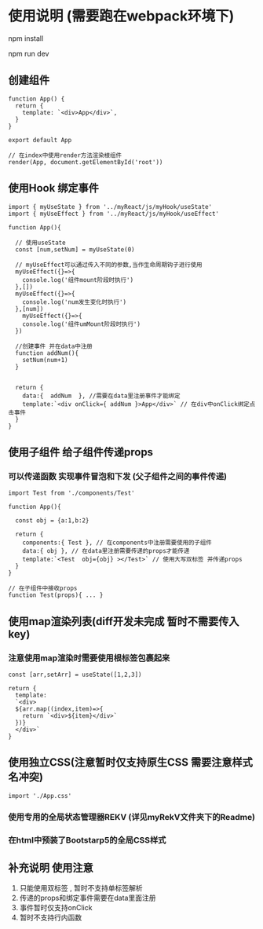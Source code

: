 #  使用说明 (需要跑在webpack环境下)
npm install

npm run dev 


##   创建组件
```tsx
function App() {
  return { 
    template: `<div>App</div>`,
  }
}

export default App

// 在index中使用render方法渲染根组件
render(App, document.getElementById('root'))
```


## 使用Hook  绑定事件 
```tsx
import { myUseState } from '../myReact/js/myHook/useState'
import { myUseEffect } from '../myReact/js/myHook/useEffect'

function App(){

  // 使用useState
  const [num,setNum] = myUseState(0)

  // myUseEffect可以通过传入不同的参数,当作生命周期钩子进行使用
  myUseEffect({}=>{
    console.log('组件mount阶段时执行')
  },[])
  myUseEffect({}=>{
    console.log('num发生变化时执行')
  },[num])
    myUseEffect({}=>{
    console.log('组件umMount阶段时执行')
  })

  //创建事件 并在data中注册
  function addNum(){
    setNum(num+1)
  }
  

  return {
    data:{  addNum  }, //需要在data里注册事件才能绑定
    template:`<div onClick={ addNum }>App</div>` // 在div中onClick绑定点击事件
  }
}

```


## 使用子组件   给子组件传递props
### 可以传递函数  实现事件冒泡和下发 (父子组件之间的事件传递)
```tsx
import Test from './components/Test'

function App(){

  const obj = {a:1,b:2}

  return {
    components:{ Test }, // 在components中注册需要使用的子组件
    data:{ obj }, // 在data里注册需要传递的props才能传递 
    template:`<Test  obj={obj} ></Test>` // 使用大写双标签 并传递props
  }
}

// 在子组件中接收props
function Test(props){ ... }
```


## 使用map渲染列表(diff开发未完成 暂时不需要传入key)
### 注意使用map渲染时需要使用根标签包裹起来
```tsx
const [arr,setArr] = useState([1,2,3])

return {
  template:
  `<div>
  ${arr.map((index,item)=>{
    return `<div>${item}</div>`
  })}
  </div>`
}
```


## 使用独立CSS(注意暂时仅支持原生CSS  需要注意样式名冲突) 
```tsx
import './App.css'
```

### 使用专用的全局状态管理器REKV (详见myRekV文件夹下的Readme)


### 在html中预装了Bootstarp5的全局CSS样式 



## 补充说明  使用注意
1. 只能使用双标签<tag></tag> , <App></App>  暂时不支持单标签解析
2. 传递的props和绑定事件需要在data里面注册
3. 事件暂时仅支持onClick  
4. 暂时不支持行内函数